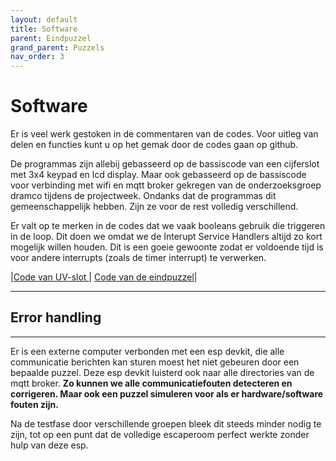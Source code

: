 ```yaml
---
layout: default
title: Software
parent: Eindpuzzel
grand_parent: Puzzels
nav_order: 3
---
```



# Software

Er is veel werk gestoken in de commentaren van de codes. Voor uitleg van delen en functies kunt u op het gemak door de codes gaan op github.

De programmas zijn allebij gebasseerd op de bassiscode van een cijferslot met 3x4 keypad en lcd display. Maar ook gebasseerd op de bassiscode voor verbinding met wifi en mqtt broker gekregen van de onderzoeksgroep dramco tijdens de projectweek. Ondanks dat de programmas dit gemeenschappelijk hebben. Zijn ze voor de rest volledig verschillend.

Er valt op te merken in de codes dat we vaak booleans gebruik die triggeren in de loop. Dit doen we omdat we de Interupt Service Handlers altijd zo kort mogelijk willen houden. Dit is een goeie gewoonte zodat er voldoende tijd is voor andere interrupts (zoals de timer interrupt) te verwerken.

|[Code van UV-slot ](https://github.com/PLAN-IT-B/BachelorProefCommunicatieEnEinde/blob/main/Documentatie%20UV-slot/UV_Slot%20-%20code/src/main.cpp)| [Code van de eindpuzzel](https://github.com/PLAN-IT-B/BachelorProefCommunicatieEnEinde/blob/main/Documentatie%20eindpuzzel/Eindslot%20-%20code/src/main.cpp)|

---
## Error handling
---

Er is een externe computer verbonden met een esp devkit, die alle communicatie berichten kan sturen moest het niet gebeuren door een bepaalde puzzel. Deze esp devkit luisterd ook naar alle directories van de mqtt broker.
**Zo kunnen we alle communicatiefouten detecteren en corrigeren. Maar ook een puzzel simuleren voor als er hardware/software fouten zijn.**

Na de testfase door verschillende groepen bleek dit steeds minder nodig te zijn, tot op een punt dat de volledige escaperoom perfect werkte zonder hulp van deze esp.
